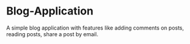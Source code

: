 # Blog-Application
A simple blog application with features like adding comments on posts, reading posts, share a post by email.
